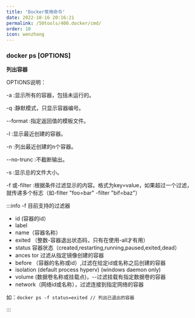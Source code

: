 ```yaml
---
title: 'Docker常用命令'
date: 2022-10-16 20:16:21
permalink: /50tools/400.docker/cmd/
order: 10
icon: wenzhang
---
```


### docker ps [OPTIONS]

**列出容器**

OPTIONS说明：

-a :显示所有的容器，包括未运行的。

-q :静默模式，只显示容器编号。

--format :指定返回值的模板文件。

-l :显示最近创建的容器。

-n :列出最近创建的n个容器。

--no-trunc :不截断输出。

-s :显示总的文件大小。

-f 或-filter :根据条件过滤显示的内容。格式为key=value，如果超过一个过滤，就传递多个标志（如-filter "foo=bar" -filter "bif=baz"）



:::info -f 目前支持的过滤器

- id (容器的id）
- label
- name（容器名称）
- exited （整数-容器退出状态码，只有在使用-all才有用）
- status 容器状态（created,restarting,running,paused,exited,dead）
- ances tor  过滤从指定镜像创建的容器
- before （容器的名称或id）,过滤在给定id或名称之后创建的容器
- isolation (default process hyperv) (windows daemon only)
- volume (数据卷名称或挂载点)，--过滤挂载有指定数据卷的容器
- network（网络id或名称），过滤连接到指定网络的容器

如：`docker ps -f status=exited // 列出已退出的容器`

:::






